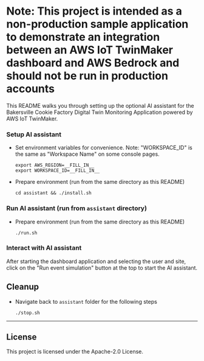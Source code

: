 # Note: This project is intended as a non-production sample application to demonstrate an integration between an AWS IoT TwinMaker dashboard and AWS Bedrock and should not be run in production accounts

This README walks you through setting up the optional AI assistant for the Bakersville Cookie Factory Digital Twin Monitoring Application powered by AWS IoT TwinMaker.

### Setup AI assistant

- Set environment variables for convenience. Note: "WORKSPACE_ID" is the same as "Workspace Name" on some console pages.
  ```shell
  export AWS_REGION=__FILL_IN__
  export WORKSPACE_ID=__FILL_IN__
  ```

- Prepare environment (run from the same directory as this README)
  ```shell
  cd assistant && ./install.sh
  ```

### Run AI assistant (run from `assistant` directory)

- Prepare environment (run from the same directory as this README)
  ```shell
  ./run.sh
  ```

### Interact with AI assistant

After starting the dashboard application and selecting the user and site, click on the "Run event simulation" button at the top to start the AI assistant. 

## Cleanup

- Navigate back to `assistant` folder for the following steps

  ```shell
  ./stop.sh
  ```

---

## License

This project is licensed under the Apache-2.0 License.
